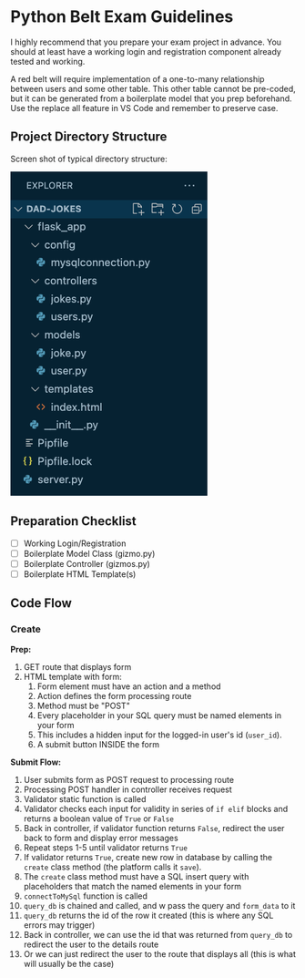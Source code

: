 # Python Belt Exam Guidelines
I highly recommend that you prepare your exam project in advance. You should at least have a working login and registration component already tested and working.

A red belt will require implementation of a one-to-many relationship between users and some other table. This other table cannot be pre-coded, but it can be generated from a boilerplate model that you prep beforehand. Use the replace all feature in VS Code and remember to preserve case.

## Project Directory Structure
Screen shot of typical directory structure:

![flask app structure](./flask-app-structure.png)

## Preparation Checklist
- [ ] Working Login/Registration
- [ ] Boilerplate Model Class (gizmo.py)
- [ ] Boilerplate Controller (gizmos.py)
- [ ] Boilerplate HTML Template(s)

## Code Flow

### Create
**Prep:**
1. GET route that displays form
2. HTML template with form:
   1. Form element must have an action and a method
   2. Action defines the form processing route
   3. Method must be "POST"
   4. Every placeholder in your SQL query must be named elements in your form
   5. This includes a hidden input for the logged-in user's id (`user_id`).
   6. A submit button INSIDE the form

**Submit Flow:**
1. User submits form as POST request to processing route
2. Processing POST handler in controller receives request
3. Validator static function is called
4. Validator checks each input for validity in series of `if elif` blocks and returns a boolean value of `True` or `False`
5. Back in controller, if validator function returns `False`, redirect the user back to form and display error messages
6. Repeat steps 1-5 until validator returns `True`
7. If validator returns `True`, create new row in database by calling the `create` class method (the platform calls it `save`).
8. The `create` class method must have a SQL insert query with placeholders that match the named elements in your form
9. `connectToMySql` function is called
10. `query_db` is chained and called, and w pass the query and `form_data` to it
11. `query_db` returns the id of the row it created (this is where any SQL errors may trigger)
12. Back in controller, we can use the id that was returned from `query_db` to redirect the user to the details route
13. Or we can just redirect the user to the route that displays all (this is what will usually be the case)